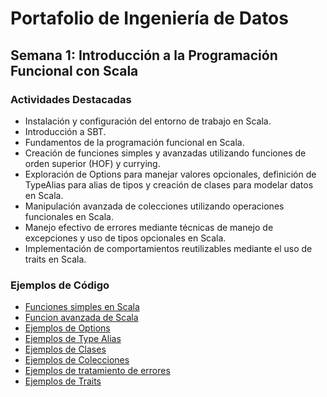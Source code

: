 # Portafolio de Ingeniería de Datos

## Semana 1: Introducción a la Programación Funcional con Scala

### Actividades Destacadas

- Instalación y configuración del entorno de trabajo en Scala.
- Introducción a SBT.
- Fundamentos de la programación funcional en Scala.
- Creación de funciones simples y avanzadas utilizando funciones de orden superior (HOF) y currying.
- Exploración de Options para manejar valores opcionales, definición de TypeAlias para alias de tipos y creación de clases para modelar datos en Scala.
- Manipulación avanzada de colecciones utilizando operaciones funcionales en Scala.
- Manejo efectivo de errores mediante técnicas de manejo de excepciones y uso de tipos opcionales en Scala.
- Implementación de comportamientos reutilizables mediante el uso de traits en Scala.

### Ejemplos de Código

- [Funciones simples en Scala](src/main/scala/SimpleFunctions.scala)
- [Funcion avanzada de Scala](src/main/scala/AdvancedFunctions.scala)
- [Ejemplos de Options](src/main/scala/OptionExample.scala)
- [Ejemplos de Type Alias](src/main/scala/TypeAliasExample.scala)
- [Ejemplos de Clases](src/main/scala/CaseClassExample.scala)
- [Ejemplos de Colecciones](src/main/scala/CollectionsExample.scala)
- [Ejemplos de tratamiento de errores](src/main/scala/ErrorsExample.scala)
- [Ejemplos de Traits](src/main/scala/TraitsExample.scala)





